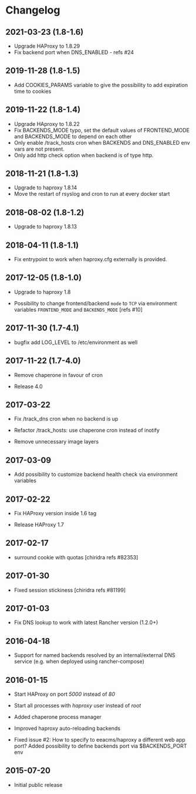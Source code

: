 # Changelog

## 2021-03-23 (1.8-1.6)

- Upgrade HAProxy to 1.8.29
- Fix backend port when DNS_ENABLED - refs #24

## 2019-11-28 (1.8-1.5)

- Add COOKIES_PARAMS variable to give the possibility to add expiration time to cookies

## 2019-11-22 (1.8-1.4)

- Upgrade HAproxy to 1.8.22
- Fix BACKENDS_MODE typo, set the default values of FRONTEND_MODE and BACKENDS_MODE to depend on each other
- Only enable /track_hosts cron when BACKENDS and DNS_ENABLED env vars are not present. 
- Only add http check option when backend is of type http.

## 2018-11-21 (1.8-1.3)

- Upgrade to haproxy 1.8.14
- Move the restart of rsyslog and cron to run at every docker start

## 2018-08-02 (1.8-1.2)

- Upgrade to haproxy 1.8.13

## 2018-04-11 (1.8-1.1)

- Fix entrypoint to work when haproxy.cfg externally is provided.

## 2017-12-05 (1.8-1.0)

- Upgrade to haproxy 1.8

- Possibility to change frontend/backend `mode` to `TCP` via environment variables `FRONTEND_MODE` and `BACKENDS_MODE` [refs #10]

## 2017-11-30 (1.7-4.1)

- bugfix add LOG_LEVEL to /etc/environment as well


## 2017-11-22 (1.7-4.0)

- Remove chaperone in favour of cron

- Release 4.0

## 2017-03-22

- Fix /track_dns cron when no backend is up

- Refactor /track_hosts: use chaperone cron instead of inotify

- Remove unnecessary image layers

## 2017-03-09

- Add possibility to customize backend health check via environment variables

## 2017-02-22

- Fix HAProxy version inside 1.6 tag

- Release HAProxy 1.7

## 2017-02-17

- surround cookie with quotas [chiridra refs #82353]

## 2017-01-30

- Fixed session stickiness [chiridra refs #81199]

## 2017-01-03

- Fix DNS lookup to work with latest Rancher version (1.2.0+)

## 2016-04-18

- Support for named backends resolved by an internal/external DNS service (e.g. when deployed using rancher-compose)

## 2016-01-15

- Start HAProxy on port *5000* instead of *80*

- Start all processes with *haproxy* user instead of *root*

- Added chaperone process manager

- Improved haproxy auto-reloading backends

- Fixed issue #2: How to specify to eeacms/haproxy a different web app port?
  Added possibility to define backends port via $BACKENDS_PORT env

## 2015-07-20

- Initial public release
